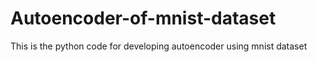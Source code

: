 # Autoencoder-of-mnist-dataset
This is the python code for developing autoencoder using mnist dataset

